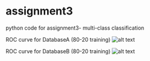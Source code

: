 # assignment3
python code for assignment3- multi-class classification 

ROC curve for DatabaseA (80-20 training)
![alt text](http://akazemtarghi/assignment3/1.png)


ROC curve for DatabaseB (80-20 training)
![alt text](http://akazemtarghi/assignment3/B.png)



